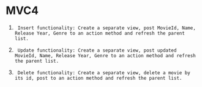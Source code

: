 # MVC4
1)      Insert functionality: Create a separate view, post MovieId, Name, Release Year, Genre to an action method and refresh the parent list.

2)      Update functionality: Create a separate view, post updated MovieId, Name, Release Year, Genre to an action method and refresh the parent list.

3)      Delete functionality: Create a separate view, delete a movie by its id, post to an action method and refresh the parent list.
